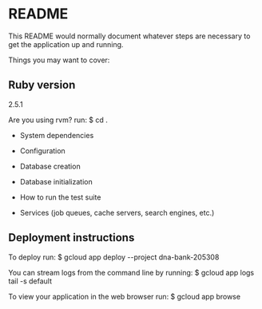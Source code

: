 # README

This README would normally document whatever steps are necessary to get the
application up and running.

Things you may want to cover:

## Ruby version
  2.5.1

  Are you using rvm?
  run:
  $ cd .

* System dependencies

* Configuration

* Database creation

* Database initialization

* How to run the test suite

* Services (job queues, cache servers, search engines, etc.)

## Deployment instructions


To deploy run:
  $ gcloud app deploy --project dna-bank-205308

You can stream logs from the command line by running:
  $ gcloud app logs tail -s default

To view your application in the web browser run:
  $ gcloud app browse
